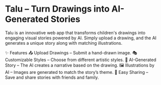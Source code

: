 # Talu – Turn Drawings into AI-Generated Stories
Talu is an innovative web app that transforms children's drawings into engaging visual stories powered by AI. Simply upload a drawing, and the AI generates a unique story along with matching illustrations.

✨ Features
📤 Upload Drawings – Submit a hand-drawn image.
🎭 Customizable Styles – Choose from different artistic styles.
📖 AI-Generated Story – The AI creates a narrative based on the drawing.
🖼️ Illustrations by AI – Images are generated to match the story’s theme.
📲 Easy Sharing – Save and share stories with friends and family.



